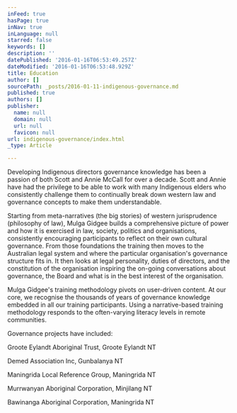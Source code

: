 ```yaml
---
inFeed: true
hasPage: true
inNav: true
inLanguage: null
starred: false
keywords: []
description: ''
datePublished: '2016-01-16T06:53:49.257Z'
dateModified: '2016-01-16T06:53:48.929Z'
title: Education
author: []
sourcePath: _posts/2016-01-11-indigenous-governance.md
published: true
authors: []
publisher:
  name: null
  domain: null
  url: null
  favicon: null
url: indigenous-governance/index.html
_type: Article

---
```

Developing Indigenous directors governance
knowledge has been a passion of both Scott and Annie McCall for over a decade.
Scott and Annie have had the privilege to be able to work with many Indigenous
elders who consistently challenge them to continually break down western law
and governance concepts to make them understandable.

Starting from meta-narratives (the big
stories) of western jurisprudence (philosophy of law), Mulga Gidgee builds a
comprehensive picture of power and how it is exercised in law, society,
politics and organisations, consistently encouraging participants to reflect on
their own cultural governance. From those foundations the training then moves
to the Australian legal system and where the particular organisation's
governance structure fits in. It then looks at legal personality, duties of
directors, and the constitution of the organisation inspiring the on-going
conversations about governance, the Board and what is in the best interest of
the organisation.

Mulga Gidgee's training methodology pivots
on user-driven content. At our core, we recognise the thousands of years of
governance knowledge embedded in all our training participants. Using a
narrative-based training methodology responds to the often-varying literacy
levels in remote communities.

Governance projects have included:

Groote Eylandt Aboriginal Trust, Groote
Eylandt NT

Demed Association Inc, Gunbalanya NT

Maningrida Local Reference Group,
Maningrida NT

Murrwanyan Aboriginal Corporation,
Minjilang NT

Bawinanga Aboriginal Corporation,
Maningrida NT